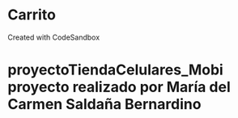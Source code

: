 # Carrito
Created with CodeSandbox
# proyectoTiendaCelulares_Mobi proyecto realizado por María del Carmen Saldaña Bernardino
